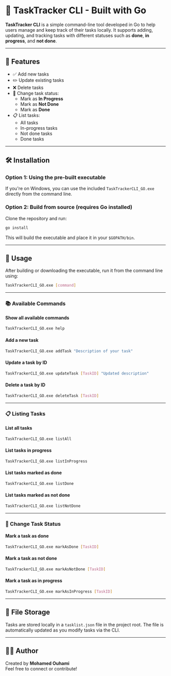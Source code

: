 # 📝 TaskTracker CLI - Built with Go

**TaskTracker CLI** is a simple command-line tool developed in Go to help users manage and keep track of their tasks locally. It supports adding, updating, and tracking tasks with different statuses such as **done**, **in progress**, and **not done**.

---

## 🚀 Features

- ✅ Add new tasks
- ✏️ Update existing tasks
- ❌ Delete tasks
- 🔄 Change task status:
  - Mark as **In Progress**
  - Mark as **Not Done**
  - Mark as **Done**
- 📋 List tasks:
  - All tasks
  - In-progress tasks
  - Not done tasks
  - Done tasks

---

## 🛠️ Installation

### Option 1: Using the pre-built executable

If you're on Windows, you can use the included `TaskTrackerCLI_GO.exe` directly from the command line.

### Option 2: Build from source (requires Go installed)

Clone the repository and run:

```bash
go install
```

This will build the executable and place it in your `$GOPATH/bin`.

---

## 🧭 Usage

After building or downloading the executable, run it from the command line using:

```bash
TaskTrackerCLI_GO.exe [command]
```

---

### 📚 Available Commands

#### Show all available commands

```bash
TaskTrackerCLI_GO.exe help
```

#### Add a new task

```bash
TaskTrackerCLI_GO.exe addTask "Description of your task"
```

#### Update a task by ID

```bash
TaskTrackerCLI_GO.exe updateTask [TaskID] "Updated description"
```

#### Delete a task by ID

```bash
TaskTrackerCLI_GO.exe deleteTask [TaskID]
```

---

### 📋 Listing Tasks

#### List all tasks

```bash
TaskTrackerCLI_GO.exe listAll
```

#### List tasks in progress

```bash
TaskTrackerCLI_GO.exe listInProgress
```

#### List tasks marked as done

```bash
TaskTrackerCLI_GO.exe listDone
```

#### List tasks marked as not done

```bash
TaskTrackerCLI_GO.exe listNotDone
```

---

### 🔄 Change Task Status

#### Mark a task as done

```bash
TaskTrackerCLI_GO.exe markAsDone [TaskID]
```

#### Mark a task as not done

```bash
TaskTrackerCLI_GO.exe markAsNotDone [TaskID]
```

#### Mark a task as in progress

```bash
TaskTrackerCLI_GO.exe markAsInProgress [TaskID]
```

---

## 📂 File Storage

Tasks are stored locally in a `tasklist.json` file in the project root. The file is automatically updated as you modify tasks via the CLI.

---

## 👨‍💻 Author

Created by **Mohamed Ouhami**  
Feel free to connect or contribute!
